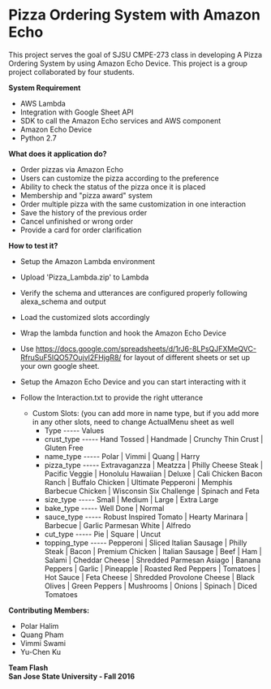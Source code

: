 # Pizza Ordering System with Amazon Echo

This project serves the goal of SJSU CMPE-273 class in developing A Pizza Ordering System by using Amazon Echo Device. This project is a group project collaborated by four students.

<b>System Requirement</b>
- AWS Lambda
- Integration with Google Sheet API 
- SDK to call the Amazon Echo services and AWS component
- Amazon Echo Device
- Python 2.7

<b>What does it application do?</b>
- Order pizzas via Amazon Echo
- Users can customize the pizza according to the preference
- Ability to check the status of the pizza once it is placed
- Membership and "pizza award" system
- Order multiple pizza with the same customization in one interaction
- Save the history of the previous order 
- Cancel unfinished or wrong order
- Provide a card for order clarification

<b>How to test it?</b>
- Setup the Amazon Lambda environment
- Upload 'Pizza_Lambda.zip' to Lambda
- Verify the schema and utterances are configured properly following alexa_schema and output
- Load the customized slots accordingly
- Wrap the lambda function and hook the Amazon Echo Device
- Use https://docs.google.com/spreadsheets/d/1rJ6-8LPsQJFXMeQVC-RfruSuF5IQO57Oujvl2FHjgR8/ for layout of different sheets or set up your own google sheet.  
- Setup the Amazon Echo Device and you can start interacting with it
- Follow the Interaction.txt to provide the right utterance  


  * Custom Slots:  (you can add more in name type, but if you add more in any other slots, need to change ActualMenu sheet as well  
    * Type ----- Values  	
    * crust_type ----- Hand Tossed | Handmade | Crunchy Thin Crust | Gluten Free  
    * name_type ----- Polar | Vimmi | Quang | Harry    
    * pizza_type ----- Extravaganzza | Meatzza | Philly Cheese Steak | Pacific Veggie | Honolulu Hawaiian | Deluxe | Cali Chicken Bacon Ranch | Buffalo Chicken | Ultimate Pepperoni | Memphis Barbecue Chicken | Wisconsin Six Challenge | Spinach and Feta   
    * size_type ----- Small | Medium | Large | Extra Large  
    * bake_type ----- Well Done | Normal  
    * sauce_type ----- Robust Inspired Tomato | Hearty Marinara | Barbecue | Garlic Parmesan White | Alfredo   
    * cut_type ----- Pie | Square | Uncut  
    * topping_type ----- Pepperoni | Sliced Italian Sausage | Philly Steak | Bacon | Premium Chicken | Italian Sausage | Beef | Ham | Salami | Cheddar Cheese | Shredded Parmesan Asiago | Banana Peppers | Garlic | Pineapple | Roasted Red Peppers | Tomatoes | Hot Sauce | Feta Cheese | Shredded Provolone Cheese | Black Olives | Green Peppers | Mushrooms | Onions | Spinach | Diced Tomatoes   

<b>Contributing Members: </b>
- Polar Halim
- Quang Pham
- Vimmi Swami
- Yu-Chen Ku

<b>Team Flash<b>  
San Jose State University - Fall 2016
